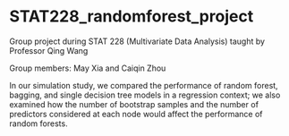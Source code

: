 # STAT228_randomforest_project
Group project during STAT 228 (Multivariate Data Analysis) taught by Professor Qing Wang

Group members: May Xia and Caiqin Zhou

In our simulation study, we compared the performance of
random forest, bagging, and single decision tree models in a regression context; we also
examined how the number of bootstrap samples and the number of predictors considered at
each node would affect the performance of random forests.

